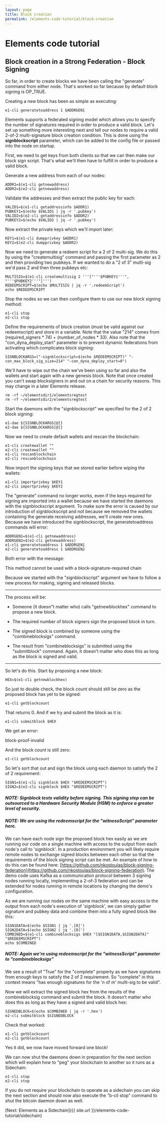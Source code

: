 ```yaml
---
layout: page
title: Block creation
permalink: /elements-code-tutorial/block-creation
---
```


# Elements code tutorial

## Block creation in a Strong Federation - Block Signing

So far, in order to create blocks we have been calling the "generate" command from either node. That's worked so far because by default block signing is OP_TRUE.

Creating a new block has been as simple as executing:

~~~~
e1-cli generatetoaddress 1 $ADDRGEN1
~~~~

Elements supports a federated signing model which allows you to specify the number of signatures required in order to produce a valid block. Let's set up something more interesting next and tell our nodes to require a valid 2-of-2 multi-signature block creation condition. This is done using the **signblockscript** parameter, which can be added to the config file or passed into the node on startup. 

First, we need to get keys from both clients so that we can then make our block sign script. That's what we'll then have to fulfill in order to produce a valid block.

Generate a new address from each of our nodes:

~~~~
ADDR1=$(e1-cli getnewaddress)
ADDR2=$(e2-cli getnewaddress)
~~~~

Validate the addresses and then extract the public key for each:

~~~~
VALID1=$(e1-cli getaddressinfo $ADDR1)
PUBKEY1=$(echo $VALID1 | jq -r '.pubkey')
VALID2=$(e2-cli getaddressinfo $ADDR2)
PUBKEY2=$(echo $VALID2 | jq -r '.pubkey')
~~~~

Now extract the private keys which we'll import later:

~~~~
KEY1=$(e1-cli dumpprivkey $ADDR1)
KEY2=$(e2-cli dumpprivkey $ADDR2)
~~~~

Now we need to generate a redeem script for a 2 of 2 multi-sig. We do this by using the "createmultisig" command and passing the first parameter as 2 and then providing two pubkeys. If we wanted to do a "2 of 3" multi-sig we'd pass 2 and then three pubkeys etc:

~~~~
MULTISIG=$(e1-cli createmultisig 2 '''["'''$PUBKEY1'''", "'''$PUBKEY2'''"]''')
REDEEMSCRIPT=$(echo $MULTISIG | jq -r '.redeemScript')
echo $REDEEMSCRIPT
~~~~

Stop the nodes so we can then configure them to use our new block signing method:

~~~~
e1-cli stop
e2-cli stop
~~~~

Define the requirements of block creation (must be valid against our redeemscript) and store in a variable. Note that the value "214" comes from (required_signers * 74) + (number_of_nodes * 33). Also note that the "con_dyna_deploy_start" parameter is to prevent dynamic federations from activating which complicates block signing:

~~~~
SIGNBLOCKARGS=("-signblockscript=$(echo $REDEEMSCRIPT)" "-con_max_block_sig_size=214" "-con_dyna_deploy_start=0")
~~~~

We'll have to wipe out the chain we've been using so far and also the wallets and start again with a new genesis block. Note that once created you can't swap blocksigners in and out on a chain for security reasons. This may change in a later Elements release.

~~~~
rm -rf ~/elementsdir1/elementsregtest
rm -rf ~/elementsdir2/elementsregtest
~~~~

Start the daemons with the "signblockscript" we specified for the 2 of 2 block signing:

~~~~
e1-dae ${SIGNBLOCKARGS[@]}
e2-dae ${SIGNBLOCKARGS[@]}
~~~~

Now we need to create default wallets and rescan the blockchain:

~~~
e1-cli createwallet ""
e2-cli createwallet ""
e1-cli rescanblockchain
e2-cli rescanblockchain
~~~

Now import the signing keys that we stored earlier before wiping the wallets: 

~~~~
e1-cli importprivkey $KEY1
e2-cli importprivkey $KEY2
~~~~

The "generate" command no longer works, even if the keys required for signing are imported into a wallet because we have started the daemons with the signblockscript argument. To make sure the error is caused by our introduction of signblockscript and not because we removed the wallets containing the generate receiving addresses, we'll create new ones. Because we have introduced the signblockscript, the generatetoaddress commands will error:

~~~~
ADDRGEN1=$(e1-cli getnewaddress)
ADDRGEN2=$(e2-cli getnewaddress)
e1-cli generatetoaddress 1 $ADDRGEN1
e2-cli generatetoaddress 1 $ADDRGEN2
~~~~

Both error with the message:

<div class="console-output">This method cannot be used with a block-signature-required chain
</div>

Because we started with the "signblockscript" argument we have to follow a new process for making, signing and released blocks.

* * *

The process will be:

* Someone (it doesn"t matter who) calls "getnewblockhex" command to propose a new block.

* The required number of block signers sign the proposed block in turn.

* The signed block is combined by someone using the "combineblocksigs" command.

* The result from "combineblocksigs" is submitted using the "submitblock" command. Again, it doesn't matter who does this as long as the block is signed and valid.

* * *

So let's do this. Start by proposing a new block:

~~~~
HEX=$(e1-cli getnewblockhex)
~~~~

So just to double check, the block count should still be zero as the proposed block has yet to be signed:

~~~~
e1-cli getblockcount
~~~~

That returns 0. And if we try and submit the block as it is:

~~~~
e1-cli submitblock $HEX
~~~~

We get an error:

<div class="console-output">block-proof-invalid
</div>

And the block count is still zero:

~~~~
e1-cli getblockcount
~~~~

So let's sort that out and sign the block using each daemon to satisfy the 2 of 2 requirement:

~~~~
SIGN1=$(e1-cli signblock $HEX "$REDEEMSCRIPT")
SIGN2=$(e2-cli signblock $HEX "$REDEEMSCRIPT")
~~~~

##### NOTE: Signblock tests validity before signing. This signing step can be outsourced to a Hardware Security Module (HSM) to enforce a greater level of security.
##### NOTE: We are using the redeemscript for the "witnessScript" parameter here.

We can have each node sign the proposed block hex easily as we are running our code on a single machine with access to the output from each node's call to 'signblock'. In a production environment you will likely require remote nodes to exchange signed blocks between each other so that the requirements of the block signing script can be met. An example of how to do this can be found here: [https://github.com/nkostoulas/block-signing-federation](https://github.com/nkostoulas/block-signing-federation). The demo code uses Kafka as a communication protocol between 3 signing nodes running locally, implementing a 2-of-3 federation and can be extended for nodes running in remote locations by changing the demo's configuration.

As we are running our nodes on the same machine with easy access to the output from each node's execution of 'signblock', we can simply gather signature and pubkey data and combine them into a fully signed block like this:

~~~~
SIGN1DATA=$(echo $SIGN1 | jq '.[0]')
SIGN2DATA=$(echo $SIGN2 | jq '.[0]')
COMBINED=$(e1-cli combineblocksigs $HEX "[$SIGN1DATA,$SIGN2DATA]" "$REDEEMSCRIPT")
echo $COMBINED
~~~~
##### NOTE: Again we're using redeemscript for the "witnessScript" parameter to "combineblocksigs"

We see a result of "True" for the "complete" property as we have signatures from enough keys to satisfy the 2 of 2 requirement. So "complete" in this context means "has enough signatures for the 'n of m' multi-sig to be valid".

Now we will extract the signed block hex from the results of the combineblocksig command and submit the block. It doesn’t matter who does this as long as they have a signed and valid block hex:

~~~~
SIGNEDBLOCK=$(echo $COMBINED | jq -r '.hex')
e2-cli submitblock $SIGNEDBLOCK
~~~~

Check that worked:

~~~~
e1-cli getblockcount
e2-cli getblockcount
~~~~

Yes it did, we now have moved forward one block!

We can now shut the daemons down in preparation for the next section which will explain how to "peg" your blockchain to another so it runs as a Sidechain:

~~~~
e1-cli stop
e2-cli stop
~~~~

If you do not require your blockchain to operate as a sidechain you can skip the next section and should now also execute the "b-cli stop" command to shut the bitcoin daemon down as well.


[Next: Elements as a Sidechain]({{ site.url }}/elements-code-tutorial/sidechain)

